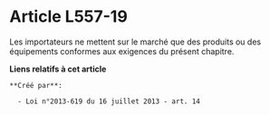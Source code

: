 # Article L557-19

Les importateurs ne mettent sur le marché que des produits ou des équipements conformes aux exigences du présent chapitre.

**Liens relatifs à cet article**

	**Créé par**:

	  - Loi n°2013-619 du 16 juillet 2013 - art. 14
